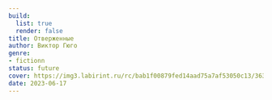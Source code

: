 ```yaml
---
build:
  list: true
  render: false
title: Отверженные
author: Виктор Гюго
genre:
- fictionn
status: future
cover: https://img3.labirint.ru/rc/bab1f00879fed14aad75a7af53050c13/363x561q80/books57/561467/cover.jpg?1612697646
date: 2023-06-17
---
```


